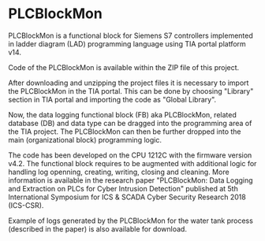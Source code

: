 # PLCBlockMon

PLCBlockMon is a functional block for Siemens S7 controllers implemented in ladder diagram (LAD) programming language using TIA portal platform v14.

Code of the PLCBlockMon is available within the ZIP file of this project.

After downloading and unzipping the project files it is necessary to import the PLCBlockMon in the TIA portal. This can be done by choosing "Library" section in TIA portal and importing the code as "Global Library".

Now, the data logging functional block (FB) aka PLCBlockMon, related database (DB) and data type can be dragged into the programming area of the TIA project. The PLCBlockMon can then be further dropped into the main (organizational block) programming logic.

The code has been developed on the CPU 1212C with the firmware version v4.2. The functional block requires to be augmented with additional logic for handling log openning, creating, writing, closing and cleaning. More information is available in the research paper "PLCBlockMon: Data Logging and Extraction on PLCs for Cyber Intrusion Detection" published at 5th International Symposium for ICS & SCADA Cyber Security Research 2018 (ICS-CSR).

Example of logs generated by the PLCBlockMon for the water tank process (described in the paper) is also available for download.
